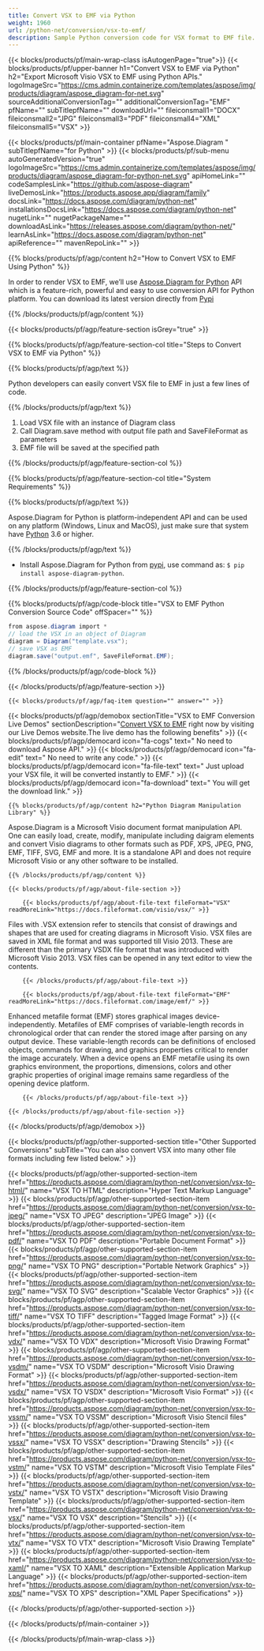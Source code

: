```yaml
---
title: Convert VSX to EMF via Python 
weight: 1960
url: /python-net/conversion/vsx-to-emf/ 
description: Sample Python conversion code for VSX format to EMF file. Use this example code to convert VSX to EMF within any Python based application.
---
```


{{< blocks/products/pf/main-wrap-class isAutogenPage="true">}}
{{< blocks/products/pf/upper-banner h1="Convert VSX to EMF via Python" h2="Export Microsoft Visio VSX to EMF using Python APIs." logoImageSrc="https://cms.admin.containerize.com/templates/aspose/img/products/diagram/aspose_diagram-for-net.svg" sourceAdditionalConversionTag="" additionalConversionTag="EMF" pfName="" subTitlepfName="" downloadUrl="" fileiconsmall1="DOCX" fileiconsmall2="JPG" fileiconsmall3="PDF" fileiconsmall4="XML" fileiconsmall5="VSX" >}}

{{< blocks/products/pf/main-container pfName="Aspose.Diagram " subTitlepfName="for Python" >}}
{{< blocks/products/pf/sub-menu autoGeneratedVersion="true" logoImageSrc="https://cms.admin.containerize.com/templates/aspose/img/products/diagram/aspose_diagram-for-python-net.svg" apiHomeLink="" codeSamplesLink="https://github.com/aspose-diagram" liveDemosLink="https://products.aspose.app/diagram/family" docsLink="https://docs.aspose.com/diagram/python-net" installationsDocsLink="https://docs.aspose.com/diagram/python-net" nugetLink="" nugetPackageName="" downloadAsLink="https://releases.aspose.com/diagram/python-net/" learnAsLink="https://docs.aspose.com/diagram/python-net" apiReference="" mavenRepoLink="" >}}

{{% blocks/products/pf/agp/content h2="How to Convert VSX to EMF Using Python" %}}

 In order to render VSX to EMF, we’ll use
 [Aspose.Diagram for Python](https://products.aspose.com/diagram/python-net/) 
 API which is a feature-rich, powerful and easy to use conversion API for Python platform. You can download its latest version directly from
 [Pypi](https://pypi.org/project/aspose-diagram-python/) 

{{% /blocks/products/pf/agp/content %}}

{{< blocks/products/pf/agp/feature-section isGrey="true" >}}

{{% blocks/products/pf/agp/feature-section-col title="Steps to Convert VSX to EMF via Python" %}}

{{% blocks/products/pf/agp/text %}}

 Python developers can easily convert VSX file to EMF in just a few lines of code.

{{% /blocks/products/pf/agp/text %}}

1.  Load VSX file with an instance of Diagram class
1.  Call Diagram.save method with output file path and SaveFileFormat as parameters
1.  EMF file will be saved at the specified path

{{% /blocks/products/pf/agp/feature-section-col %}}

{{% blocks/products/pf/agp/feature-section-col title="System Requirements" %}}

{{% blocks/products/pf/agp/text %}}

 Aspose.Diagram for Python is platform-independent API and can be used on any platform (Windows, Linux and MacOS), just make sure that system have [Python](https://www.python.org/downloads/) 3.6 or higher. 
 
{{% /blocks/products/pf/agp/text %}}

- Install Aspose.Diagram for Python from <a href="https://pypi.org/project/aspose-diagram-python/">pypi</a>, use command as: <code>$ pip install aspose-diagram-python</code>.

{{% /blocks/products/pf/agp/feature-section-col %}}

{{% blocks/products/pf/agp/code-block title="VSX to EMF Python Conversion Source Code" offSpacer="" %}}

```cs
from aspose.diagram import *
// load the VSX in an object of Diagram 
diagram = Diagram("template.vsx");
// save VSX as EMF 
diagram.save("output.emf", SaveFileFormat.EMF);   

```

{{% /blocks/products/pf/agp/code-block %}}

{{< /blocks/products/pf/agp/feature-section >}}

    {{< blocks/products/pf/agp/faq-item question="" answer="" >}}
 

<!-- aboutfile Starts -->

{{< blocks/products/pf/agp/demobox sectionTitle="VSX to EMF Conversion Live Demos" sectionDescription="[Convert VSX to EMF](https://products.aspose.app/diagram/conversion/vsx-to-emf) right now by visiting our Live Demos website.The live demo has the following benefits" >}}
        {{< blocks/products/pf/agp/democard icon="fa-cogs" text=" No need to download Aspose API." >}}
        {{< blocks/products/pf/agp/democard icon="fa-edit" text=" No need to write any code." >}}
        {{< blocks/products/pf/agp/democard icon="fa-file-text" text=" Just upload your VSX file, it will be converted instantly to EMF." >}}
        {{< blocks/products/pf/agp/democard icon="fa-download" text=" You will get the download link." >}}

    {{% blocks/products/pf/agp/content h2="Python Diagram Manipulation Library" %}}

 Aspose.Diagram is a Microsoft Visio document format manipulation API. One can easily load, create, modify, manipulate including daigram elements and convert Visio diagrams to other formats such as PDF, XPS, JPEG, PNG, EMF, TIFF, SVG, EMF and more. It is a standalone API and does not require Microsoft Visio or any other software to be installed.  



    {{% /blocks/products/pf/agp/content %}}

    {{< blocks/products/pf/agp/about-file-section >}}

        {{< blocks/products/pf/agp/about-file-text fileFormat="VSX" readMoreLink="https://docs.fileformat.com/visio/vsx/" >}}

Files with .VSX extension refer to stencils that consist of drawings and shapes that are used for creating diagrams in Microsoft Visio. VSX files are saved in XML file format and was supported till Visio 2013. These are different than the primary VSDX file format that was introduced with Microsoft Visio 2013. VSX files can be opened in any text editor to view the contents. 

        {{< /blocks/products/pf/agp/about-file-text >}}

        {{< blocks/products/pf/agp/about-file-text fileFormat="EMF" readMoreLink="https://docs.fileformat.com/image/emf/" >}}

Enhanced metafile format (EMF) stores graphical images device-independently. Metafiles of EMF comprises of variable-length records in chronological order that can render the stored image after parsing on any output device. These variable-length records can be definitions of enclosed objects, commands for drawing, and graphics properties critical to render the image accurately. When a device opens an EMF metafile using its own graphics environment, the proportions, dimensions, colors and other graphic properties of original image remains same regardless of the opening device platform.


        {{< /blocks/products/pf/agp/about-file-text >}}

    {{< /blocks/products/pf/agp/about-file-section >}}

{{< /blocks/products/pf/agp/demobox >}}

<!-- aboutfile Ends -->

{{< blocks/products/pf/agp/other-supported-section title="Other Supported Conversions" subTitle="You can also convert VSX into many other file formats including few listed below." >}}

{{< blocks/products/pf/agp/other-supported-section-item href="https://products.aspose.com/diagram/python-net/conversion/vsx-to-html/" name="VSX TO HTML" description="Hyper Text Markup Language" >}}
{{< blocks/products/pf/agp/other-supported-section-item href="https://products.aspose.com/diagram/python-net/conversion/vsx-to-jpeg/" name="VSX TO JPEG" description="JPEG Image" >}}
{{< blocks/products/pf/agp/other-supported-section-item href="https://products.aspose.com/diagram/python-net/conversion/vsx-to-pdf/" name="VSX TO PDF" description="Portable Document Format" >}}
{{< blocks/products/pf/agp/other-supported-section-item href="https://products.aspose.com/diagram/python-net/conversion/vsx-to-png/" name="VSX TO PNG" description="Portable Network Graphics" >}}
{{< blocks/products/pf/agp/other-supported-section-item href="https://products.aspose.com/diagram/python-net/conversion/vsx-to-svg/" name="VSX TO SVG" description="Scalable Vector Graphics" >}}
{{< blocks/products/pf/agp/other-supported-section-item href="https://products.aspose.com/diagram/python-net/conversion/vsx-to-tiff/" name="VSX TO TIFF" description="Tagged Image Format" >}}
{{< blocks/products/pf/agp/other-supported-section-item href="https://products.aspose.com/diagram/python-net/conversion/vsx-to-vdx/" name="VSX TO VDX" description="Microsoft Visio Drawing Format" >}}
{{< blocks/products/pf/agp/other-supported-section-item href="https://products.aspose.com/diagram/python-net/conversion/vsx-to-vsdm/" name="VSX TO VSDM" description="Microsoft Visio Drawing Format" >}}
{{< blocks/products/pf/agp/other-supported-section-item href="https://products.aspose.com/diagram/python-net/conversion/vsx-to-vsdx/" name="VSX TO VSDX" description="Microsoft Visio Format" >}}
{{< blocks/products/pf/agp/other-supported-section-item href="https://products.aspose.com/diagram/python-net/conversion/vsx-to-vssm/" name="VSX TO VSSM" description="Microsoft Visio Stencil files" >}}
{{< blocks/products/pf/agp/other-supported-section-item href="https://products.aspose.com/diagram/python-net/conversion/vsx-to-vssx/" name="VSX TO VSSX" description="Drawing Stencils" >}}
{{< blocks/products/pf/agp/other-supported-section-item href="https://products.aspose.com/diagram/python-net/conversion/vsx-to-vstm/" name="VSX TO VSTM" description="Microsoft Visio Template Files" >}}
{{< blocks/products/pf/agp/other-supported-section-item href="https://products.aspose.com/diagram/python-net/conversion/vsx-to-vstx/" name="VSX TO VSTX" description="Microsoft Visio Drawing Template" >}}
{{< blocks/products/pf/agp/other-supported-section-item href="https://products.aspose.com/diagram/python-net/conversion/vsx-to-vsx/" name="VSX TO VSX" description="Stencils" >}}
{{< blocks/products/pf/agp/other-supported-section-item href="https://products.aspose.com/diagram/python-net/conversion/vsx-to-vtx/" name="VSX TO VTX" description="Microsoft Visio Drawing Template" >}}
{{< blocks/products/pf/agp/other-supported-section-item href="https://products.aspose.com/diagram/python-net/conversion/vsx-to-xaml/" name="VSX TO XAML" description="Extensible Application Markup Language" >}}
{{< blocks/products/pf/agp/other-supported-section-item href="https://products.aspose.com/diagram/python-net/conversion/vsx-to-xps/" name="VSX TO XPS" description="XML Paper Specifications" >}}

{{< /blocks/products/pf/agp/other-supported-section >}}

{{< /blocks/products/pf/main-container >}}
    
{{< /blocks/products/pf/main-wrap-class >}}